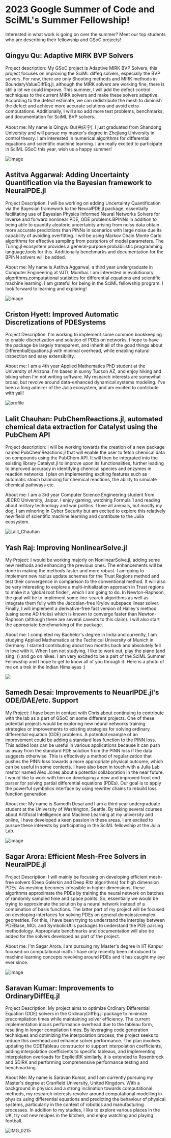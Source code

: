# 2023 Google Summer of Code and SciML's Summer Fellowship!

Interested in what work is going on over the summer? Meet our top students who are describing their fellowship and GSoC projects!

## Qingyu Qu: Adaptive MIRK BVP Solvers

Project description: My GSoC project is Adaptive MIRK BVP Solvers, this project focuses on improving the SciML diffeq solvers, especially the BVP solvers. For now, there are only Shooting methods and MIRK methods in BoundaryValueDiffEq.jl, although the MIRK solvers are working fine, there is still a lot we could improve. This summer, I will add the defect control techniques to the current MIRK solvers and make these solvers adaptive. According to the defect estimate, we can redistribute the mesh to diminish the defect and achieve more accurate solutions and avoid extra computations. Additionally, I will also add more test problems, benchmarks, and documentation for SciML BVP solvers.

About me: My name is Qingyu Qu(曲庆宇), I just graduated from Shandong University and will pursue my master's degree in Zhejiang University in control theory. I am interested in numerical algorithms for differential equations and scientific machine learning. I am really excited to participate in SciML GSoC this year, wish us a happy summer!

![image](https://github.com/SciML/sciml.ai/assets/1814174/c7f90fd0-7e23-4c82-9a0a-691bec480081)

## Astitva Aggarwal: Adding Uncertainty Quantification via the Bayesian framework to NeuralPDE.jl

Project Description: I will be working on adding Uncertainty Quantification via the Bayesian framework to the NeuralPDE.jl package, essentially facilitating use of Bayesian Physics Informed Neural Networks Solvers for Inverse and forward nonlinear PDE, ODE problems.BPINNs in addition to being able to quantify aleatoric uncertainty arising from noisy data obtain more accurate predictions than PINNs in scenarios with large noise due its capability of avoiding overfitting. I will be using Markov Chain Monte Carlo algorithms for effective sampling from posteriors of model parameters. The Turing.jl ecosystem provides a general-purpose probabilistic programming language,tools for this. Additionally benchmarks and documentation for the BPINN solvers will be added.

About me: My name is Astitva Aggarwal, a third year undergraduate in Computer Engineering at VJTI, Mumbai. I am interested in evolutionary algorithms,computational statistics for differential equations and scientific machine learning. I am grateful for being in the SciML fellowship program. I look forward to learning and exploring!

![image](https://github.com/SciML/sciml.ai/assets/1814174/9825b7ba-2c12-4b44-b5c1-c66f516e1eea)

## Criston Hyett: Improved Automatic Discretizations of PDESystems

Project Description: I'm working to implement some common bookkeeping to enable discretization and solution of PDEs on networks. I hope to have the package be largely transparent, and inherit all of the good things about DifferentialEquations.jl with minimal overhead, while enabling natural inspection and easy extensibility.

About me: I am a 4th year Applied Mathematics PhD student at the University of Arizona. I'm based in sunny Tucson AZ, and enjoy hiking and biking when I'm not writing software. My research interests are somewhat broad, but revolve around data-enhanced dynamical systems modeling. I've been a long admirer of the Julia ecosystem, and am excited to contribute with yall!

![profile](https://github.com/SciML/sciml.ai/assets/1814174/31db74fc-0a5f-40f3-a4e4-2d7947b1f7b7)

## Lalit Chauhan: PubChemReactions.jl, automated chemical data extraction for Catalyst using the PubChem API

Project description: I will be working towards the creation of a new package named PubChemReactions.jl that will enable the user to fetch chemical data on compounds using the PubChem API. It will then be integrated into the existing library Catalyst.jl to improve upon its functionalities, further leading to improved accuracy in identifying chemical species and enzymes in reaction networks. I plan on implementing exciting features such as automatic stoich balancing for chemical reactions, the ability to simulate chemical pathways etc.

About me: I am a 3rd year Computer Science Engineering student from JECRC University, Jaipur. I enjoy gaming, watching Formula 1 and reading about military technology and war politics. I love all animals, but mostly my dog. I am minoring in Cyber Security but am excited to explore this relatively new field of scientific machine learning and contribute to the Julia ecosystem.

![Lalit_Chauhan](https://github.com/SciML/sciml.ai/assets/1814174/5186549d-728e-4fdc-a3f9-7ce59e4e53c0)

## Yash Raj: Improving NonlinearSolve.jl

My Project: I would be working majorly on NonlinearSolve.jl, adding some new methods and enhancing the previous ones. The enhancements will be done in making the methods faster and more robust. I am going to implement new radius update schemes for the Trust Regions method and test their convergence in comparison to the conventional method. It will also be very interesting to explore a multi-initialization approach in Trust regions to make it a 'global root finder', which I am going to do. In Newton-Raphson, the goal will be to implement some line-search algorithms as well as integrate them fully with the Jacobian-free Krylov subspace linear solver. Finally, I will implement a derivative-free fast version of Halley's method (using some AD tricks) which is known to converge faster than Newton-Raphson (although there are several caveats to this claim). I will also start the appropriate benchmarking of the package.

About me: I completed my Bachelor's degree in India and currently, I am studying Applied Mathematics at the Technical University of Munich in Germany. I started contributing about two months back and absolutely fell in love with it. When I am not studying, I like to work out, play the piano (and sing :)) and go on hikes. I am very excited to be a part of the SciML Summer Fellowship and I hope to get to know all of you through it. Here is a photo of me on a trek in the Indian Himalayas :)

![](https://user-images.githubusercontent.com/1814174/249878468-97b52c09-bec6-466e-9898-3f1d6e8ac118.png)

## Samedh Desai: Improvements to NeuarlPDE.jl's ODE/DAE/etc. Support

My Project: I have been in contact with Chris about continuing to contribute with the lab as a part of GSoC on some different projects. One of these potential projects would be exploring new neural networks training strategies or improvements to existing strategies for solving ordinary differential equation (ODE) problems. A potential example of an improvement could be adding a standard loss function to the PINN loss. This added loss can be useful in various applications because it can push us away from the standard PDE solution from the PINN loss if the data suggests otherwise. This is effectively a method of regularization that pushes the PINN loss towards a more appropriate physical outcome, which can be useful in some contexts. I have also been in touch with a Julia Lab mentor named Alex Jones about a potential collaboration in the near future. I would like to work with him on developing a new and improved front end parser for solving partial differential equations (PDEs). Our goal is to apply the powerful symbolics interface by using rewriter chains to rebuild loss function generation.

About me: My name is Samedh Desai and I am a third year undergraduate student at the University of Washington, Seattle. By taking several courses about Artificial Intelligence and Machine Learning at my university and online, I have developed a keen passion in these areas. I am excited to pursue these interests by participating in the SciML fellowship at the Julia Lab.

![image](https://github.com/SciML/sciml.ai/assets/1814174/3f89db17-3c7e-481e-8463-2dfdf2d90d6a)

## Sagar Arora: Efficient Mesh-Free Solvers in NeuralPDE.jl

Project Description: I will mainly be focusing on developing efficient mesh-free solvers (Deep Galerkin and Deep Ritz algorithms) for high dimension PDEs. As meshing becomes infeasible in higher dimensions, these algorithms approximate the PDEs by training the neural network on batches of randomly sampled time and space points. So, essentially we would be trying to approximate the solution by a neural network instead of a combination of basis functions.  The latter part of my project will be focused on developing interfaces for solving PDEs on general domains/complex geometries. For this, I have been trying to understand the interplay between PDEBase, MOL and SymbolicUtils packages to understand the PDE parsing methodology. Appropriate benchmarks and documentation will also be added for the solvers developed as part of the project.

About me: I'm Sagar Arora. I am pursuing my Master's degree in IIT Kanpur focused on computational math. I have only recently been introduced to machine learning concepts revolving around PDEs and it has caught my eye ever since.

![image](https://github.com/SciML/sciml.ai/assets/1814174/b686a4d0-2190-487e-a059-d20c45fb60e7)

## Saravan Kumar: Improvements to OrdinaryDiffEq.jl

Project Description: My project aims to optimize Ordinary Differential Equation (ODE) solvers in the OrdinaryDiffEq.jl package to minimize precompilation times while maintaining solver efficiency. The current implementation incurs performance overhead due to the tableau form, resulting in longer compilation times. By leveraging code generation techniques and optimizing the interpolation process, the project seeks to reduce this overhead and enhance solver performance. The plan involves updating the ODETableau constructor to support interpolation coefficients, adding interpolation coefficients to specific tableaus, and implementing interpolation overloads for ExplicitRK similarly, it is extended to Rosenbrock and SDIRK and performing comprehensive performance testing and benchmarking.

About Me:  My name is Saravan Kumar, and I am currently pursuing my Master's degree at Cranfield University, United Kingdom. With a background in physics and a strong inclination towards computational methods, my research interests revolve around computational modelling in physics using differential equations and predicting the behaviour of physical systems, particularly in the context of robotics and manufacturing processes. In addition to my studies, I like to explore various places in the UK, try out new recipes in the kitchen, and enjoy watching and playing football.

![IMG_0215](https://github.com/SciML/sciml.ai/assets/1814174/910eebc0-7948-480e-8640-fe7884e4559f)